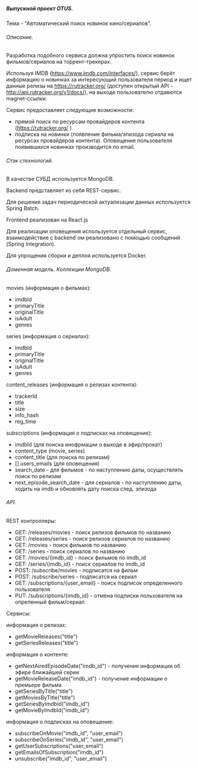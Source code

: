 ##### Выпускной проект OTUS.

Тема - "Автоматический поиск новинок кино/сериалов".

###### Описание.

Разработка подобного сервиса должна упростить поиск новинок фильмов/сериалов на торрент-трекерах. 

Используя IMDB (https://www.imdb.com/interfaces/), сервис берёт информацию о новинках за интересующий пользователя период и ищет данные релизы на https://rutracker.org/  (доступен открытый API - http://api.rutracker.org/v1/docs/), на выходе пользователю отдавются magnet-ссылки.

Сервис предоставляет следующие возможности:

- прямой поиск по ресурсам провайдеров контента (https://rutracker.org/ )
- подписка на новинки (появление фильма/эпизода сериала на ресурсах провайдеров контента). Оповещение пользователя появившихся новинках производится по email.

###### Стэк стехнологий.

В качестве СУБД используется MongoDB.

Backend представляет из себя REST-сервис.

Для решения задач периодической актуализации данных используется Spring Batch.

Frontend  реализован на React.js

Для реализации оповещения используется отдельный сервис, взаимодействие с backend`ом реализовано с помощью сообщений (Spring Integration).

Для упрощения сборки и деплоя используется Docker.

###### Доменная модель. Коллекции MongoDB.

movies (информация о фильмах):

- imdbId
- primaryTitle
- originalTitle
- isAdult
- genres

series (информация о сериалах):

- imdbId
- primaryTitle
- originalTitle
- isAdult
- genres

content_releases (информация о релизах контента):

- trackerId
- title
- size
- info_hash
- reg_time

subscriptions (информация о подписках на оповещение):

- imdbId (для поиска инофрмации о выходе в эфир/прокат)
- content_type (movie, series)
- content_title (для поиска по релизам)
- [] users_emails (для оповещения)
- search_date - для фильмов - по наступлению даты, осуществлять поиск по релизам
- next_episode_search_date - для сериалов - по наступлению даты, ходить на imdb и обновлять дату поиска след. эпизода

###### API.

REST контроллеры:

- GET:  /releases/movies - поиск релизов фильмов по названию
- GET:  /releases/series - поиск релизов сериалов по названию
- GET:  /movies - поиск фильмов по названию
- GET:  /series - поиск сериалов по названию
- GET:  /movies/{imdb_id} - поиск фильмов по imdb_id
- GET:  /series/{imdb_id} - поиск сериалов по imdb_id
- POST:  /subscribe/movies - подписатся на фильм
- POST:  /subscribe/series - подписатся на сериал
- GET:  /subscriptions/{user_email} - поиск подписок определенного пользователя
- PUT:  /subscriptions/{imdb_id} - отмена подписки пользователя на опреленный фильм/сериал

Сервисы:

информация о релизах:

- getMovieReleases("title")
- getSeriesReleases("title")

информация о контенте:

- getNextAiredEpisodeDate("imdb_id") - получение информации об эфире ближайшей серии
- getMovieReleaseDate("imdb_id") - получение информации о премьере фильма
- getSeriesByTitle("title")
- getMoviesByTitle("title")
- getSeriesByImdbId("imdb_id")
- getMovieByImdbId("imdb_id")

информация о подписках на оповещение:

- subscribeOnMovie("imdb_id", "user_email")
- subscribeOnSeries("imdb_id", "user_email")
- getUserSubscriptions("user_email")
- getEmailsOfSubscription("imdb_id")
- unsubscribe("imdb_id", "user_email")